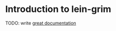 # Introduction to lein-grim

TODO: write [great documentation](http://jacobian.org/writing/what-to-write/)
